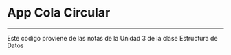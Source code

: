 # App Cola Circular
---
Este codigo proviene de las notas de la Unidad 3 de la clase Estructura de Datos
